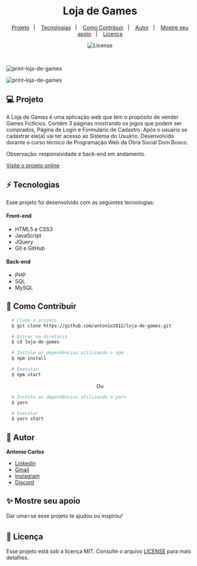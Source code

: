 <h1 align="center"> Loja de Games </h1>

<p align="center">
  <a href="#--projeto">Projeto</a>&nbsp;&nbsp;&nbsp;|&nbsp;&nbsp;&nbsp;
  <a href="#--tecnologias">Tecnologias</a>&nbsp;&nbsp;&nbsp;|&nbsp;&nbsp;&nbsp;
  <a href="#--como-contribuir">Como Contribuir</a>&nbsp;&nbsp;&nbsp;|&nbsp;&nbsp;&nbsp;
  <a href="#--autor">Autor</a>&nbsp;&nbsp;&nbsp;|&nbsp;&nbsp;&nbsp;
  <a href="#--mostre-seu-apoio">Mostre seu apoio</a>&nbsp;&nbsp;&nbsp;|&nbsp;&nbsp;&nbsp;
  <a href="#memo--licença">Licença</a>
</p>

<p align="center">
  <img alt="License" src="https://img.shields.io/static/v1?label=license&message=MIT&color=49AA26&labelColor=000000">
</p>

<br>

![print-loja-de-games](https://github.com/antonio2812/loja-de-games/assets/104834145/b674f7bd-f44c-45ae-87bb-1c9ac7fa7290)

![print-loja-de-games](https://github.com/antonio2812/loja-de-games/assets/104834145/da09efd7-23af-4b94-89b5-8d50988d63dc)

## 💻  Projeto

A Loja de Games é uma aplicação web que tem o propósito de vender Games Fictícios. Contém 3 páginas mostrando os jogos que podem ser comprados, Página de Login e Formulário de Cadastro. Após o usuário se cadastrar ele(a) vai ter acesso ao Sistema do Usuário. Desenvolvido durante o curso técnico de Programação Web da Obra Social Dom Bosco.

Observação: responsividade e back-end em andamento.

[Visite o projeto online](https://antonio2812.github.io/loja-de-games)

## ⚡  Tecnologias

Esse projeto foi desenvolvido com as seguintes tecnologias:

#### Front-end
- HTML5 e CSS3
- JavaScript
- JQuery
- Git e GitHub

#### Back-end
- PHP
- SQL
- MySQL

## 🤝  Como Contribuir

```bash
  # Clone o projeto
  $ git clone https://github.com/antonio2812/loja-de-games.git
````

```bash
  # Entrar no diretório
  $ cd loja-de-games
```

```bash
  # Instale as dependências utilizando o npm
  $ npm install
```

```bash
  # Executar
  $ npm start
```

<p align="center">Ou</p>

```bash
  # Instale as dependências utilizando o yarn
  $ yarn
```

```bash
  # Executar
  $ yarn start
```

## 👤  Autor

**Antonio  Carlos**

* [Linkedin](https://www.linkedin.com/in/antonio-carlos-de-souza-junior-03783221b/)
* [Gmail](mailto:acarlosdesouzajunior@gmail.com)
* [Instagram](https://www.instagram.com/carlosdesouzajunior.antonio/)
* [Discord](https://discord.com/channels/@me)

## ✨  Mostre seu apoio

Dar uma⭐️se esse projeto te ajudou ou inspirou!

## :memo:  Licença

Esse projeto está sob a licença MIT. Consulte o arquivo <a href="https://github.com/antonio2812/loja-de-games/blob/main/LICENSE">LICENSE</a> para mais detalhes.
